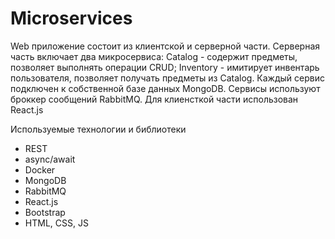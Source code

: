 # Microservices

Web приложение состоит из клиентской и серверной части. Серверная часть включает два микросервиса: Catalog - содержит предметы, позволяет выполнять операции CRUD; Inventory - имитирует инвентарь пользователя, позволяет получать предметы из Catalog. Каждый сервис
подключен к собственной базе данных MongoDB. Сервисы используют броккер сообщений RabbitMQ. Для клиенсткой части использован React.js

Используемые технологии и библиотеки
- REST
- async/await
- Docker
- MongoDB
- RabbitMQ
- React.js
- Bootstrap
- HTML, CSS, JS
